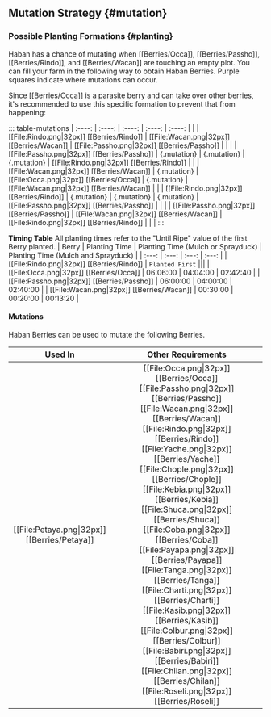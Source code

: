 ## Mutation Strategy {#mutation}

### Possible Planting Formations {#planting}

Haban has a chance of mutating when [[Berries/Occa]], [[Berries/Passho]], [[Berries/Rindo]], and [[Berries/Wacan]] are touching an empty plot. You can fill your farm in the following way to obtain Haban Berries. Purple squares indicate where mutations can occur.

Since [[Berries/Occa]] is a parasite berry and can take over other berries, it's recommended to use this specific formation to prevent that from happening:

::: table-mutations
| :----: | :----: | :----: | :----: | :----: |
| | [[File:Rindo.png\|32px]] [[Berries/Rindo]] | [[File:Wacan.png\|32px]] [[Berries/Wacan]] | [[File:Passho.png\|32px]] [[Berries/Passho]] | | |
| [[File:Passho.png\|32px]] [[Berries/Passho]] | {.mutation} | {.mutation} | {.mutation} | [[File:Rindo.png\|32px]] [[Berries/Rindo]] | |
| [[File:Wacan.png\|32px]] [[Berries/Wacan]] | {.mutation} | [[File:Occa.png\|32px]] [[Berries/Occa]]  | {.mutation} | [[File:Wacan.png\|32px]] [[Berries/Wacan]] | |
| [[File:Rindo.png\|32px]] [[Berries/Rindo]] | {.mutation} | {.mutation} | {.mutation} | [[File:Passho.png\|32px]] [[Berries/Passho]] | |
|  | [[File:Passho.png\|32px]] [[Berries/Passho]] | [[File:Wacan.png\|32px]] [[Berries/Wacan]] | [[File:Rindo.png\|32px]] [[Berries/Rindo]] | | |
:::

**Timing Table**
All planting times refer to the "Until Ripe" value of the first Berry planted.
| Berry                                         | Planting Time | Planting Time (Mulch or Sprayduck)    | Planting Time (Mulch and Sprayduck)   |
| :---:                                         | :---:         | :---:                                 | :---:                                 |
| [[File:Rindo.png\|32px]] [[Berries/Rindo]]    | `Planted First` |||
| [[File:Occa.png\|32px]] [[Berries/Occa]]      | 06:06:00      | 04:04:00                              | 02:42:40                              |
| [[File:Passho.png\|32px]] [[Berries/Passho]]  | 06:00:00      | 04:00:00                              | 02:40:00                              |
| [[File:Wacan.png\|32px]] [[Berries/Wacan]]    | 00:30:00      | 00:20:00                              | 00:13:20                              |

#### Mutations
Haban Berries can be used to mutate the following Berries.

| Used In                                       | Other Requirements |
| :---:                                         | :---: |
| [[File:Petaya.png\|32px]] [[Berries/Petaya]]  | [[File:Occa.png\|32px]] [[Berries/Occa]] [[File:Passho.png\|32px]] [[Berries/Passho]] [[File:Wacan.png\|32px]] [[Berries/Wacan]] [[File:Rindo.png\|32px]] [[Berries/Rindo]] [[File:Yache.png\|32px]] [[Berries/Yache]] [[File:Chople.png\|32px]] [[Berries/Chople]] [[File:Kebia.png\|32px]] [[Berries/Kebia]] [[File:Shuca.png\|32px]] [[Berries/Shuca]] [[File:Coba.png\|32px]] [[Berries/Coba]] [[File:Payapa.png\|32px]] [[Berries/Payapa]] [[File:Tanga.png\|32px]] [[Berries/Tanga]] [[File:Charti.png\|32px]] [[Berries/Charti]] [[File:Kasib.png\|32px]] [[Berries/Kasib]] [[File:Colbur.png\|32px]] [[Berries/Colbur]] [[File:Babiri.png\|32px]] [[Berries/Babiri]] [[File:Chilan.png\|32px]] [[Berries/Chilan]] [[File:Roseli.png\|32px]] [[Berries/Roseli]] |